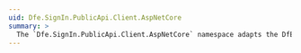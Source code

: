 ```yaml
---
uid: Dfe.SignIn.PublicApi.Client.AspNetCore
summary: >
  The `Dfe.SignIn.PublicApi.Client.AspNetCore` namespace adapts the DfE Sign-in Public API client "select organisation" middleware to work with ASP.NET Core.
---
```

